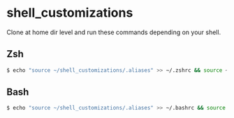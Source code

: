 # shell_customizations

Clone at home dir level and run these commands depending on your shell.


## Zsh
```zsh
$ echo "source ~/shell_customizations/.aliases" >> ~/.zshrc && source ~/.zshrc 
```

## Bash
```bash
$ echo "source ~/shell_customizations/.aliases" >> ~/.bashrc && source ~/.bashrc
```
